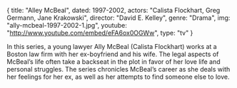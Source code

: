 {
  title: "Alley McBeal",
  dated: 1997-2002,
  actors: "Calista Flockhart, Greg Germann, Jane Krakowski",
  director: "David E. Kelley",
  genre: "Drama",
  img: "ally-mcbeal-1997-2002-1.jpg",
  youtube: "http://www.youtube.com/embed/eFA6ox0OGWw",
  type: "tv"
}

In this series, a young lawyer Ally McBeal (Calista Flockhart) works at a Boston law firm with her ex-boyfriend and his wife. The legal aspects of McBeal’s life often take a backseat in the plot in favor of her love life and personal struggles. The series chronicles McBeal’s career as she deals with her feelings for her ex, as well as her attempts to find someone else to love. 